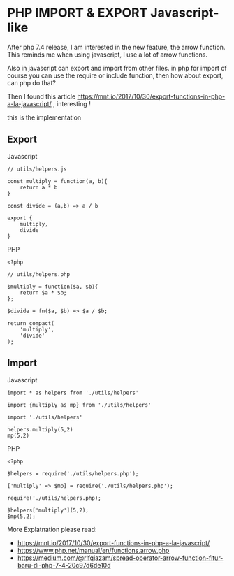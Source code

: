 # PHP IMPORT & EXPORT Javascript-like

After php 7.4 release, I am interested in the new feature, the arrow function. This reminds me when using javascript, I use a lot of arrow functions.

Also in javascript can export and import from other files. in php for import of course you can use the require or include function, then how about export, can php do that?

Then I found this article https://mnt.io/2017/10/30/export-functions-in-php-a-la-javascript/ , interesting !

this is the implementation

## Export

Javascript

```
// utils/helpers.js

const multiply = function(a, b){
    return a * b
}

const divide = (a,b) => a / b

export {
    multiply,
    divide
}
```

PHP
```
<?php

// utils/helpers.php

$multiply = function($a, $b){
    return $a * $b;
};

$divide = fn($a, $b) => $a / $b;

return compact(
    'multiply',
    'divide'
);
```

## Import
Javascript
```
import * as helpers from './utils/helpers'

import {multiply as mp} from './utils/helpers'

import './utils/helpers'

helpers.multiply(5,2)
mp(5,2)
```

PHP
```
<?php

$helpers = require('./utils/helpers.php');

['multiply' => $mp] = require('./utils/helpers.php');

require('./utils/helpers.php);

$helpers['multiply'](5,2);
$mp(5,2);
```

More Explatnation please read:
- https://mnt.io/2017/10/30/export-functions-in-php-a-la-javascript/
- https://www.php.net/manual/en/functions.arrow.php
- https://medium.com/@rifqiazam/spread-operator-arrow-function-fitur-baru-di-php-7-4-20c97d6de10d